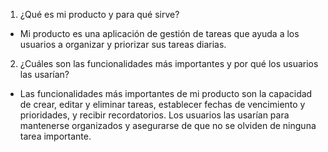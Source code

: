1. ¿Qué es mi producto y para qué sirve?
- Mi producto es una aplicación de gestión de tareas que ayuda a los usuarios a organizar y priorizar sus tareas diarias.

2. ¿Cuáles son las funcionalidades más importantes y por qué los usuarios las usarían?
- Las funcionalidades más importantes de mi producto son la capacidad de crear, editar y eliminar tareas, establecer fechas de vencimiento y prioridades, y recibir recordatorios. Los usuarios las usarían para mantenerse organizados y asegurarse de que no se olviden de ninguna tarea importante.